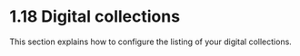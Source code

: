 # 1.18 Digital collections

This section explains how to configure the listing of your digital collections.

